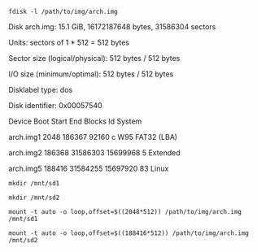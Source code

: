 
````
fdisk -l /path/to/img/arch.img
````

Disk arch.img: 15.1 GiB, 16172187648 bytes, 31586304 sectors

Units: sectors of 1 * 512 = 512 bytes

Sector size (logical/physical): 512 bytes / 512 bytes

I/O size (minimum/optimal): 512 bytes / 512 bytes

Disklabel type: dos

Disk identifier: 0x00057540



Device    Boot     Start       End   Blocks  Id System

arch.img1           2048    186367    92160   c W95 FAT32 (LBA)

arch.img2         186368  31586303 15699968   5 Extended

arch.img5         188416  31584255 15697920  83 Linux

````
mkdir /mnt/sd1

mkdir /mnt/sd2

mount -t auto -o loop,offset=$((2048*512)) /path/to/img/arch.img /mnt/sd1

mount -t auto -o loop,offset=$((188416*512)) /path/to/img/arch.img /mnt/sd2
````